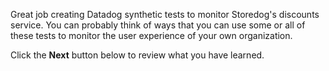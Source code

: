 Great job creating Datadog synthetic tests to monitor Storedog's discounts service. You can probably think of ways that you can use some or all of these tests to monitor the user experience of your own organization.

Click the **Next** button below to review what you have learned.
